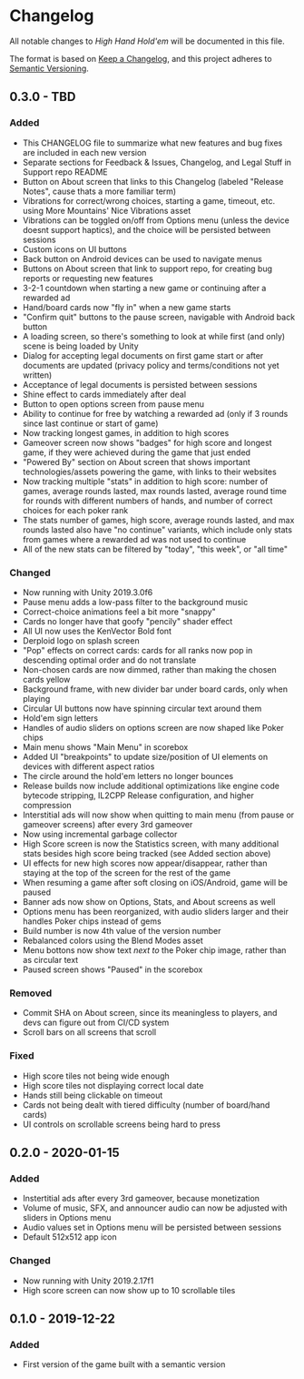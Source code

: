 # Changelog
All notable changes to _High Hand Hold'em_ will be documented in this file.

The format is based on [Keep a Changelog](https://keepachangelog.com/en/1.0.0/),
and this project adheres to [Semantic Versioning](https://semver.org/spec/v2.0.0.html).

## 0.3.0 - TBD

### Added

- This CHANGELOG file to summarize what new features and bug fixes are included in each new version
- Separate sections for Feedback & Issues, Changelog, and Legal Stuff in Support repo README
- Button on About screen that links to this Changelog (labeled "Release Notes", cause thats a more familiar term)
- Vibrations for correct/wrong choices, starting a game, timeout, etc. using More Mountains' Nice Vibrations asset
- Vibrations can be toggled on/off from Options menu (unless the device doesnt support haptics), and the choice will be persisted between sessions
- Custom icons on UI buttons
- Back button on Android devices can be used to navigate menus
- Buttons on About screen that link to support repo, for creating bug reports or requesting new features
- 3-2-1 countdown when starting a new game or continuing after a rewarded ad
- Hand/board cards now "fly in" when a new game starts
- "Confirm quit" buttons to the pause screen, navigable with Android back button
- A loading screen, so there's something to look at while first (and only) scene is being loaded by Unity
- Dialog for accepting legal documents on first game start or after documents are updated (privacy policy and terms/conditions not yet written)
- Acceptance of legal documents is persisted between sessions
- Shine effect to cards immediately after deal
- Button to open options screen from pause menu
- Ability to continue for free by watching a rewarded ad (only if 3 rounds since last continue or start of game)
- Now tracking longest games, in addition to high scores
- Gameover screen now shows "badges" for high score and longest game, if they were achieved during the game that just ended
- "Powered By" section on About screen that shows important technologies/assets powering the game, with links to their websites
- Now tracking multiple "stats" in addition to high score: number of games, average rounds lasted, max rounds lasted, average round time for rounds with different numbers of hands, and number of correct choices for each poker rank
- The stats number of games, high score, average rounds lasted, and max rounds lasted also have "no continue" variants, which include only stats from games where a rewarded ad was not used to continue
- All of the new stats can be filtered by "today", "this week", or "all time"

### Changed
- Now running with Unity 2019.3.0f6
- Pause menu adds a low-pass filter to the background music
- Correct-choice animations feel a bit more "snappy"
- Cards no longer have that goofy "pencily" shader effect
- All UI now uses the KenVector Bold font
- Derploid logo on splash screen
- "Pop" effects on correct cards: cards for all ranks now pop in descending optimal order and do not translate
- Non-chosen cards are now dimmed, rather than making the chosen cards yellow
- Background frame, with new divider bar under board cards, only when playing
- Circular UI buttons now have spinning circular text around them
- Hold'em sign letters
- Handles of audio sliders on options screen are now shaped like Poker chips
- Main menu shows "Main Menu" in scorebox
- Added UI "breakpoints" to update size/position of UI elements on devices with different aspect ratios
- The circle around the hold'em letters no longer bounces
- Release builds now include additional optimizations like engine code bytecode stripping, IL2CPP Release configuration, and higher compression
- Interstitial ads will now show when quitting to main menu (from pause or gameover screens) after every 3rd gameover
- Now using incremental garbage collector
- High Score screen is now the Statistics screen, with many additional stats besides high score being tracked (see Added section above)
- UI effects for new high scores now appear/disappear, rather than staying at the top of the screen for the rest of the game
- When resuming a game after soft closing on iOS/Android, game will be paused
- Banner ads now show on Options, Stats, and About screens as well
- Options menu has been reorganized, with audio sliders larger and their handles Poker chips instead of gems
- Build number is now 4th value of the version number
- Rebalanced colors using the Blend Modes asset
- Menu bottons now show text _next to_ the Poker chip image, rather than as circular text
- Paused screen shows "Paused" in the scorebox

### Removed
- Commit SHA on About screen, since its meaningless to players, and devs can figure out from CI/CD system
- Scroll bars on all screens that scroll

### Fixed
- High score tiles not being wide enough
- High score tiles not displaying correct local date
- Hands still being clickable on timeout
- Cards not being dealt with tiered difficulty (number of board/hand cards)
- UI controls on scrollable screens being hard to press

## 0.2.0 - 2020-01-15

### Added
- Instertitial ads after every 3rd gameover, because monetization
- Volume of music, SFX, and announcer audio can now be adjusted with sliders in Options menu
- Audio values set in Options menu will be persisted between sessions
- Default 512x512 app icon

### Changed
- Now running with Unity 2019.2.17f1
- High score screen can now show up to 10 scrollable tiles

## 0.1.0 - 2019-12-22

### Added
- First version of the game built with a semantic version
